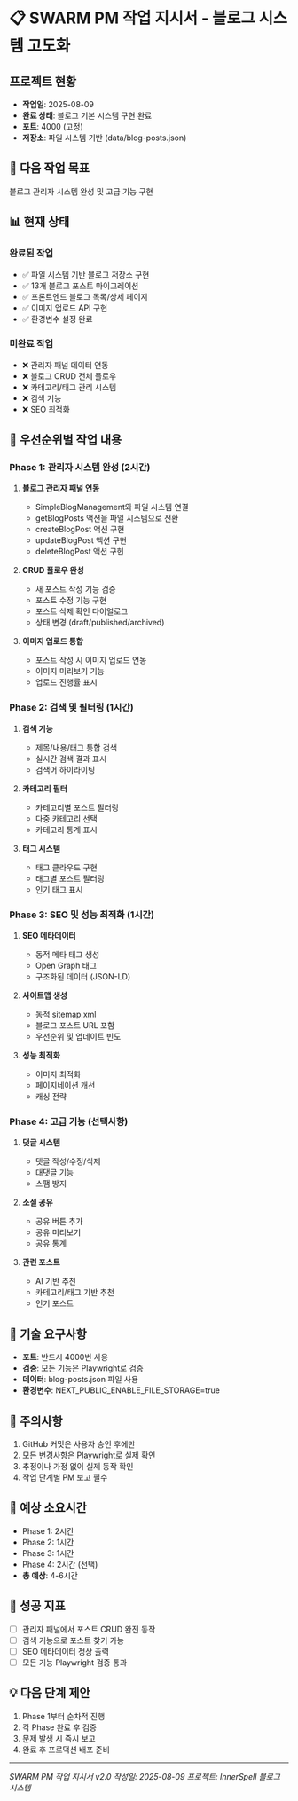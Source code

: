 # 📋 SWARM PM 작업 지시서 - 블로그 시스템 고도화

## 프로젝트 현황
- **작업일**: 2025-08-09
- **완료 상태**: 블로그 기본 시스템 구현 완료
- **포트**: 4000 (고정)
- **저장소**: 파일 시스템 기반 (data/blog-posts.json)

## 🎯 다음 작업 목표
블로그 관리자 시스템 완성 및 고급 기능 구현

## 📊 현재 상태
### 완료된 작업
- ✅ 파일 시스템 기반 블로그 저장소 구현
- ✅ 13개 블로그 포스트 마이그레이션
- ✅ 프론트엔드 블로그 목록/상세 페이지
- ✅ 이미지 업로드 API 구현
- ✅ 환경변수 설정 완료

### 미완료 작업
- ❌ 관리자 패널 데이터 연동
- ❌ 블로그 CRUD 전체 플로우
- ❌ 카테고리/태그 관리 시스템
- ❌ 검색 기능
- ❌ SEO 최적화

## 🔧 우선순위별 작업 내용

### Phase 1: 관리자 시스템 완성 (2시간)
1. **블로그 관리자 패널 연동**
   - SimpleBlogManagement와 파일 시스템 연결
   - getBlogPosts 액션을 파일 시스템으로 전환
   - createBlogPost 액션 구현
   - updateBlogPost 액션 구현
   - deleteBlogPost 액션 구현

2. **CRUD 플로우 완성**
   - 새 포스트 작성 기능 검증
   - 포스트 수정 기능 구현
   - 포스트 삭제 확인 다이얼로그
   - 상태 변경 (draft/published/archived)

3. **이미지 업로드 통합**
   - 포스트 작성 시 이미지 업로드 연동
   - 이미지 미리보기 기능
   - 업로드 진행률 표시

### Phase 2: 검색 및 필터링 (1시간)
1. **검색 기능**
   - 제목/내용/태그 통합 검색
   - 실시간 검색 결과 표시
   - 검색어 하이라이팅

2. **카테고리 필터**
   - 카테고리별 포스트 필터링
   - 다중 카테고리 선택
   - 카테고리 통계 표시

3. **태그 시스템**
   - 태그 클라우드 구현
   - 태그별 포스트 필터링
   - 인기 태그 표시

### Phase 3: SEO 및 성능 최적화 (1시간)
1. **SEO 메타데이터**
   - 동적 메타 태그 생성
   - Open Graph 태그
   - 구조화된 데이터 (JSON-LD)

2. **사이트맵 생성**
   - 동적 sitemap.xml
   - 블로그 포스트 URL 포함
   - 우선순위 및 업데이트 빈도

3. **성능 최적화**
   - 이미지 최적화
   - 페이지네이션 개선
   - 캐싱 전략

### Phase 4: 고급 기능 (선택사항)
1. **댓글 시스템**
   - 댓글 작성/수정/삭제
   - 대댓글 기능
   - 스팸 방지

2. **소셜 공유**
   - 공유 버튼 추가
   - 공유 미리보기
   - 공유 통계

3. **관련 포스트**
   - AI 기반 추천
   - 카테고리/태그 기반 추천
   - 인기 포스트

## 📝 기술 요구사항
- **포트**: 반드시 4000번 사용
- **검증**: 모든 기능은 Playwright로 검증
- **데이터**: blog-posts.json 파일 사용
- **환경변수**: NEXT_PUBLIC_ENABLE_FILE_STORAGE=true

## 🚨 주의사항
1. GitHub 커밋은 사용자 승인 후에만
2. 모든 변경사항은 Playwright로 실제 확인
3. 추정이나 가정 없이 실제 동작 확인
4. 작업 단계별 PM 보고 필수

## 📅 예상 소요시간
- Phase 1: 2시간
- Phase 2: 1시간
- Phase 3: 1시간
- Phase 4: 2시간 (선택)
- **총 예상**: 4-6시간

## 🎯 성공 지표
- [ ] 관리자 패널에서 포스트 CRUD 완전 동작
- [ ] 검색 기능으로 포스트 찾기 가능
- [ ] SEO 메타데이터 정상 출력
- [ ] 모든 기능 Playwright 검증 통과

## 💡 다음 단계 제안
1. Phase 1부터 순차적 진행
2. 각 Phase 완료 후 검증
3. 문제 발생 시 즉시 보고
4. 완료 후 프로덕션 배포 준비

---
*SWARM PM 작업 지시서 v2.0*
*작성일: 2025-08-09*
*프로젝트: InnerSpell 블로그 시스템*